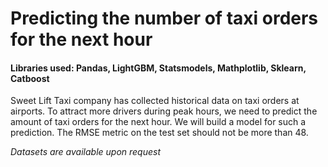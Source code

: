 # Predicting the number of taxi orders for the next hour

#### Libraries used: Pandas, LightGBM, Statsmodels, Mathplotlib, Sklearn, Catboost

Sweet Lift Taxi company has collected historical data on taxi orders at airports. To attract more drivers during peak hours, we need to predict the amount of taxi orders for the next hour. We will build a model for such a prediction. The RMSE metric on the test set should not be more than 48.

*Datasets are available upon request*
